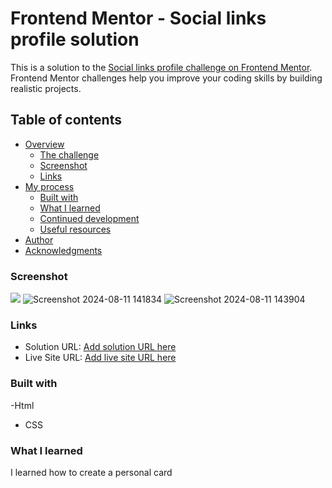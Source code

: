 # Frontend Mentor - Social links profile solution

This is a solution to the [Social links profile challenge on Frontend Mentor](https://www.frontendmentor.io/challenges/social-links-profile-UG32l9m6dQ). Frontend Mentor challenges help you improve your coding skills by building realistic projects. 

## Table of contents

- [Overview](#overview)
  - [The challenge](#the-challenge)
  - [Screenshot](#screenshot)
  - [Links](#links)
- [My process](#my-process)
  - [Built with](#built-with)
  - [What I learned](#what-i-learned)
  - [Continued development](#continued-development)
  - [Useful resources](#useful-resources)
- [Author](#author)
- [Acknowledgments](#acknowledgments)


### Screenshot

![](./screenshot.jpg)
![Screenshot 2024-08-11 141834](https://github.com/user-attachments/assets/7a4db111-7d8d-4946-a4cc-549f25c882be)
![Screenshot 2024-08-11 143904](https://github.com/user-attachments/assets/20e54cd8-9bfe-4e38-b366-5330bba809ac)


### Links

- Solution URL: [Add solution URL here](https://your-solution-url.com)
- Live Site URL: [Add live site URL here](https://your-live-site-url.com)


### Built with

-Html
- CSS

### What I learned
I learned how to create a personal card



